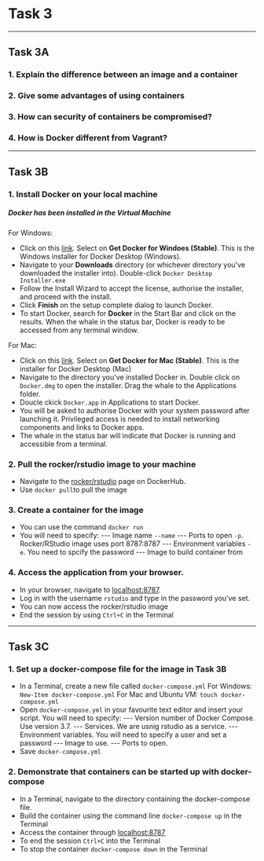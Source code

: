 #   Task 3

****
##  Task 3A
### 1.    Explain the difference between an image and a container

### 2.    Give some advantages of using containers

### 3.    How can security of containers be compromised?

### 4.    How is Docker different from Vagrant?


****
##  Task 3B
### 1. Install Docker on your local machine
#####   Docker has been installed in the Virtual Machine
For Windows:
- Click on this [link](https://docs.docker.com/v17.09/docker-for-windows/install/#download-docker-for-windows). Select on **Get Docker for Windoes (Stable)**. This is the Windows installer for Docker Desktop (Windows).
- Navigate to your **Downloads** directory (or whichever directory you've downloaded the installer into). Double-click `Docker Desktop Installer.exe`
- Follow the Install Wizard to accept the license, authorise the installer, and proceed with the install.
- Click **Finish** on the setup complete dialog to launch Docker.
- To start Docker, search for **Docker** in the Start Bar and click on the results. When the whale in the status bar, Docker is ready to be accessed from any terminal window.

For Mac:
-   Click on this [link](https://docs.docker.com/v17.09/docker-for-mac/install/). Select on **Get Docker for Mac (Stable)**. This is the installer for Docker Desktop (Mac)
-   Navigate to the directory you've installed Docker in. Double click on `Docker.dmg` to open the installer. Drag the whale to the Applications folder.
-   Doucle ckick `Docker.app` in Applications to start Docker. 
-   You will be asked to authorise Docker with your system password after launching it. Privileged access is needed to install networking components and links to Docker apps. 
-   The whale in the status bar will indicate that Docker is running and accessible from a terminal.

### 2. Pull the rocker/rstudio image to your machine
-   Navigate to the [rocker/rstudio](https://hub.docker.com/r/rocker/rstudio/) page on DockerHub.
-   Use `docker pull`to pull the image

### 3. Create a container for the image
-   You can use the command `docker run`
-   You will need to specify:
---  Image name `--name`
---  Ports to open `-p`. Rocker/RStudio image uses port 8787:8787
---  Environment variables `-e`. You need to spcify the password
---  Image to build container from

### 4. Access the application from your browser.
-   In your browser, navigate to [localhost:8787](localhost:8787). 
-   Log in with the username `rstudio` and type in the password you've set.
-   You can now access the rocker/rstudio image
-   End the session by using `Ctrl+C` in the Terminal
****
##  Task 3C
### 1. Set up a docker-compose file for the image in Task 3B
-   In a Terminal, create a new file called `docker-compose.yml`
    For Windows: `New-Item docker-compose.yml`
    For Mac and Ubuntu VM: `touch docker-compose.yml`
-   Open `docker-compose.yml` in your favourite text editor and insert your script. You will need to specify:
---  Version number of Docker Compose. Use version 3.7.
---  Services. We are usnig rstudio as a service.
---  Environment variables. You will need to specify a user and set a password
--- Image to use.
--- Ports to open.
-   Save `docker-compose.yml`

### 2. Demonstrate that containers can be started up with docker-compose
-   In a Terminal, navigate to the directory containing the docker-compose file.
-   Build the container using the command line `docker-compose up` in the Terminal
-   Access the container through [localhost:8787](localhost:8787)
-   To end the session `Ctrl+C` into the Terminal
-   To stop the container `docker-compose down` in the Terminal
    


